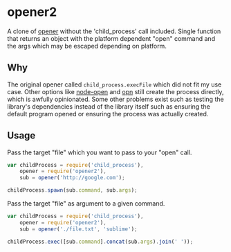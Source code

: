 # opener2 #

A clone of [opener](https://www.npmjs.com/package/opener) without the 'child_process' call included.
Single function that returns an object with the platform dependent "open"
command and the args which may be escaped depending on platform.

## Why ##

The original opener called `child_process.execFile` which did not fit my use case.
Other options like [node-open](https://www.npmjs.com/package/open) and [opn](https://www.npmjs.com/package/opn)
still create the process directly, which is awfully opinionated. Some other problems exist such as testing the
library's dependencies instead of the library itself such as ensuring the default program opened or ensuring
the process was actually created.

## Usage ##

Pass the target "file" which you want to pass to your "open" call.

```js
var childProcess = require('child_process'),
    opener = require('opener2'),
    sub = opener('http://google.com');

childProcess.spawn(sub.command, sub.args);
```

Pass the target "file" as argument to a given command.

```js
var childProcess = require('child_process'),
    opener = require('opener2'),
    sub = opener('./file.txt', 'sublime');

childProcess.exec([sub.command].concat(sub.args).join(' '));
```
